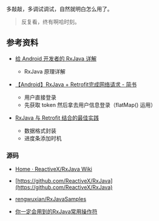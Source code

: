 
多敲敲，多调试调试，自然就明白怎么用了。

> 反复看，终有啊哈时刻。

## 参考资料

- [给 Android 开发者的 RxJava 详解](https://gank.io/post/560e15be2dca930e00da1083)
  * RxJava 原理详解

- [【Android】RxJava + Retrofit完成网络请求 - 简书](http://www.jianshu.com/p/1fb294ec7e3b)
  * 用户直接登录
  * 先获取 token 然后拿去用户信息登录（flatMap() 运用）

- [RxJava 与 Retrofit 结合的最佳实践](https://gank.io/post/56e80c2c677659311bed9841)
  * 数据格式封装
  * 进度条添加时机

### 源码
- [Home · ReactiveX/RxJava Wiki](https://github.com/ReactiveX/RxJava/wiki)
- [https://github.com/ReactiveX/RxJava](https://github.com/ReactiveX/RxJava)
- [rengwuxian/RxJavaSamples](https://github.com/rengwuxian/RxJavaSamples)


- [你一定会用到的RxJava常用操作符](http://mp.weixin.qq.com/s?__biz=MzIwMzYwMTk1NA==&mid=2247484203&idx=1&sn=6c98747e0c2d3bd4a7001d2db45df6d8&chksm=96cda266a1ba2b7086f38adb26135009a59dd42c58be4f9c60ed0e56b37952b2d5919173d783&mpshare=1&scene=23&srcid=0503Ebcn1jR7ClZdRYwR8nxb#rd)

